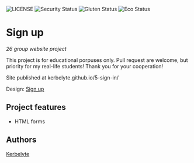 ![LICENSE](https://img.shields.io/badge/license-MIT-blue.svg?style=flat-square)
![Security Status](https://img.shields.io/security-headers?label=Security&url=https%3A%2F%2Fgithub.com&style=flat-square)
![Gluten Status](https://img.shields.io/badge/Gluten-Free-green.svg)
![Eco Status](https://img.shields.io/badge/ECO-Friendly-green.svg)

# Sign up

_26 group website project_

This project is for educational porpuses only. Pull request are welcome, but priority for my real-life students! Thank you for your cooperation!

Site published at kerbelyte.github.io/5-sign-in/

Design: [Sign up](https://cdn.discordapp.com/attachments/648536139677958156/648860801997996052/day1dr.png)

## Project features

- HTML forms


## Authors

[Kerbelyte](https://github.com/kerbelyte)
